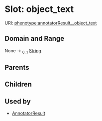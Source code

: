 
# Slot: object_text




URI: [phenotype:annotatorResult__object_text](http://w3id.org/ontogpt/phenotype/annotatorResult__object_text)


## Domain and Range

None &#8594;  <sub>0..1</sub> [String](types/String.md)

## Parents


## Children


## Used by

 * [AnnotatorResult](AnnotatorResult.md)
